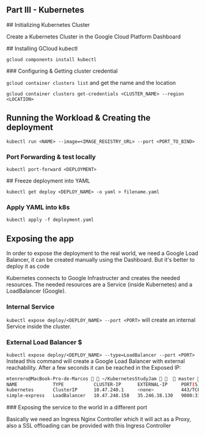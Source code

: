 ## Part III - Kubernetes 

## Initializing Kubernetes Cluster

Create a Kubernetes Cluster in the Google Cloud Platform Dashboard

## Installing GCloud kubectl

`gcloud components install kubectl`

### Configuring & Getting cluster credential

`gcloud container clusters list` and get the name and the location

`gcloud container clusters get-credentials <CLUSTER_NAME> --region <LOCATION>`

## Running the Workload & Creating the deployment

`kubectl run <NAME> --image=<IMAGE_REGISTRY_URL> --port <PORT_TO_BIND>`

### Port Forwarding & test locally

`kubectl port-forward <DEPLOYMENT>`

## Freeze deployment into YAML

`kubectl get deploy <DEPLOY_NAME> -o yaml > filename.yaml`

### Apply YAML into k8s

`kubectl apply -f deployment.yaml`

## Exposing the app

In order to expose the deployment to the real world, we need a Google Load Balancer, it can be created manually using the Dashboard. But it's better to deploy it as code

Kubernetes connects to Google Infrastructer and creates the needed resources. The needed resources are a Service (inside Kubernetes) and a LoadBalancer (Google).

### Internal Service 

`kubectl expose deploy/<DEPLOY_NAME> --port <PORT>` will create an internal Service inside the cluster.

### External Load Balancer $

`kubectl expose deploy/<DEPLOY_NAME> --type=LoadBalancer --port <PORT>` Instead this command will create a Google Load Balancer with external reachability. After a few seconds it can be reached in the Exposed IP:

```bash
mtenrero@MacBook-Pro-de-Marcos   ~/KubernetesStudyJam     master   kubectl get svc --watch                                                                     175  12:20:48 
NAME             TYPE           CLUSTER-IP      EXTERNAL-IP     PORT(S)          AGE
kubernetes       ClusterIP      10.47.240.1     <none>          443/TCP          40m
simple-express   LoadBalancer   10.47.248.158   35.246.38.130   9000:31112/TCP   1m
```

### Exposing the service to the world in a different port

Basically we need an Ingress Nginx Controller which it will act as a Proxy, also a SSL offloading can be provided with this Ingress Controller